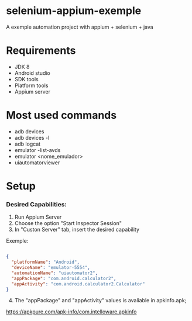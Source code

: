 # selenium-appium-exemple
A exemple automation project with appium + selenium + java 

# Requirements

* JDK 8
* Android studio
* SDK tools
* Platform tools
* Appium server

# Most used commands

* adb devices
* adb devices -l 
* adb logcat
* emulator -list-avds
* emulator <nome_emulador>
* uiautomatorviewer

# Setup

### Desired Capabilities:

1. Run Appium Server
2. Choose the option "Start Inspector Session"
3. In "Custon Server" tab, insert the desired capability

Exemple:

```json

{
  "platformName": "Android",
  "deviceName": "emulator-5554",
  "automationName": "uiautomator2",
  "appPackage": "com.android.calculator2",
  "appActivity": "com.android.calculator2.Calculator"
}

```
4. The "appPackage" and "appActivity" values is avaliable in apkinfo.apk;

https://apkpure.com/apk-info/com.intelloware.apkinfo


